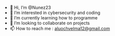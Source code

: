 - 👋 Hi, I’m @Nunez23
- 👀 I’m interested in cybersecurity and coding 
- 🌱 I’m currently learning how to programme 
- 💞️ I’m looking to collaborate on projects 
- 📫 How to reach me : aluochvelma12@gmail.com

<!---
Nunez23/Nunez23 is a ✨ special ✨ repository because its `README.md` (this file) appears on your GitHub profile.
You can click the Preview link to take a look at your changes.
--->
